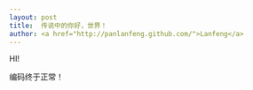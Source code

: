 ```yaml
---
layout: post
title:  传说中的你好，世界！
author: <a href="http://panlanfeng.github.com/">Lanfeng</a>
---
```


HI!

编码终于正常！
